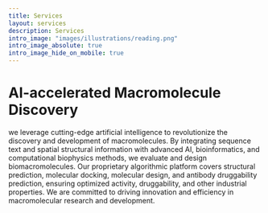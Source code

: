 ```yaml
---
title: Services
layout: services
description: Services
intro_image: "images/illustrations/reading.png"
intro_image_absolute: true
intro_image_hide_on_mobile: true
---
```


# AI-accelerated Macromolecule Discovery

we leverage cutting-edge artificial intelligence to revolutionize the discovery and development of macromolecules. By integrating sequence text and spatial structural information with advanced AI, bioinformatics, and computational biophysics methods, we evaluate and design biomacromolecules. Our proprietary algorithmic platform covers structural prediction, molecular docking, molecular design, and antibody druggability prediction, ensuring optimized activity, druggability, and other industrial properties. We are committed to driving innovation and efficiency in macromolecular research and development.








